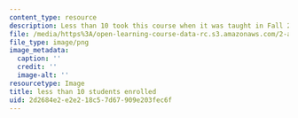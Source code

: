 ```yaml
---
content_type: resource
description: Less than 10 took this course when it was taught in Fall 2013.
file: /media/https%3A/open-learning-course-data-rc.s3.amazonaws.com/2-a35-biomimetic-principles-and-design-fall-2013/2d2684e2e2e218c57d67909e203fec6f_ocwimage.2016-03-24.9923539885
file_type: image/png
image_metadata:
  caption: ''
  credit: ''
  image-alt: ''
resourcetype: Image
title: less than 10 students enrolled
uid: 2d2684e2-e2e2-18c5-7d67-909e203fec6f
---
```

